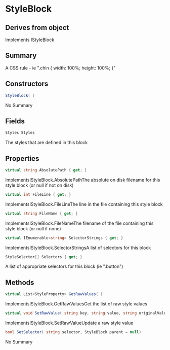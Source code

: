 # StyleBlock

## Derives from object
Implements IStyleBlock

## Summary

A CSS rule - ie ".chin { width: 100%; height: 100%; }"
## Constructors

```c#
StyleBlock( ) 
```
No Summary
## Fields

```c#
Styles Styles
```
The styles that are defined in this block
## Properties

```c#
virtual string AbsolutePath { get; } 
```
ImplementsIStyleBlock.AbsolutePathThe absolute on disk filename for this style block (or null if not on disk)
```c#
virtual int FileLine { get; } 
```
ImplementsIStyleBlock.FileLineThe line in the file containing this style block
```c#
virtual string FileName { get; } 
```
ImplementsIStyleBlock.FileNameThe filename of the file containing this style block (or null if none)
```c#
virtual IEnumerable<string> SelectorStrings { get; } 
```
ImplementsIStyleBlock.SelectorStringsA list of selectors for this block
```c#
StyleSelector[] Selectors { get; } 
```
A list of appropriate selectors for this block (ie ".button")
## Methods

```c#
virtual List<StyleProperty> GetRawValues( ) 
```
ImplementsIStyleBlock.GetRawValuesGet the list of raw style values
```c#
virtual void SetRawValue( string key, string value, string originalValue = null) 
```
ImplementsIStyleBlock.SetRawValueUpdate a raw style value
```c#
bool SetSelector( string selector, StyleBlock parent = null) 
```
No Summary
